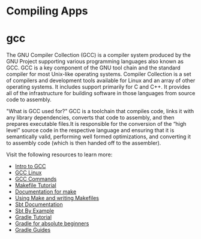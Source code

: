 # Compiling Apps

# gcc

The GNU Compiler Collection (GCC) is a compiler system produced by the GNU Project supporting various programming languages also known as GCC. GCC is a key component of the GNU tool chain and the standard compiler for most Unix-like operating systems. Compiler Collection is a set of compilers and development tools available for Linux and an array of other operating systems. It includes support primarily for C and C++. It provides all of the infrastructure for building software in those languages from source code to assembly.

"What is GCC used for?" GCC is a toolchain that compiles code, links it with any library dependencies, converts that code to assembly, and then prepares executable files.It is responsible for the conversion of the “high level” source code in the respective language and ensuring that it is semantically valid, performing well formed optimizations, and converting it to assembly code (which is then handed off to the assembler).

Visit the following resources to learn more:

- [Intro to GCC](https://courses.cs.washington.edu/courses/cse451/99wi/Section/gccintro.html)
- [GCC Linux](https://www.javatpoint.com/gcc-linux)
- [GCC Commands](https://www.geeksforgeeks.org/gcc-command-in-linux-with-examples/)
- [Makefile Tutorial](https://makefiletutorial.com)
- [Documentation for make](https://www.gnu.org/software/make/manual/)
- [Using Make and writing Makefiles](https://www.cs.swarthmore.edu/~newhall/unixhelp/howto_makefiles.html)
- [Sbt Documentation](https://www.scala-sbt.org/1.x/docs/)
- [Sbt By Example](https://www.scala-sbt.org/1.x/docs/sbt-by-example.html)
- [Gradle Tutorial](https://www.tutorialspoint.com/gradle/index.htm)
- [Gradle for absolute beginners](https://tomgregory.com/gradle-tutorial-for-complete-beginners/)
- [Gradle Guides](https://gradle.org/guides/)


